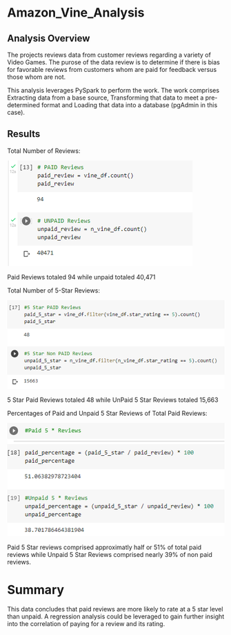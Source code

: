 # Amazon_Vine_Analysis

## Analysis Overview

The projects reviews data from customer reviews regarding a variety of Video Games.  The purose of the data review is to determine if there is bias for favorable reviews from customers whom are paid for feedback versus those whom are not.

This analysis leverages PySpark to perform the work.  The work comprises Extracting data from a base source, Transforming that data to meet a pre-determined format and Loading that data into a database (pgAdmin in this case).

## Results

Total Number of Reviews:

![Total Reviews](https://github.com/madrivers/Amazon_Vine_Analysis/blob/main/Resources/Total%20Reviews.png)

Paid Reviews totaled 94 while unpaid totaled 40,471

Total Number of 5-Star Reviews:

![5 Star Reviews](https://github.com/madrivers/Amazon_Vine_Analysis/blob/main/Resources/5_Star_Reviews.png)

5 Star Paid Reviews totaled 48 while UnPaid 5 Star Reviews totaled 15,663

Percentages of Paid and Unpaid 5 Star Reviews of Total Paid Reviews:

![Percentages](https://github.com/madrivers/Amazon_Vine_Analysis/blob/main/Resources/Percentages.png)

Paid 5 Star reviews comprised approximatly half or 51% of total paid reviews while Unpaid 5 Star Reviews comprised nearly 39% of non paid reviews.

# Summary

This data concludes that paid reviews are more likely to rate at a 5 star level than unpaid.  A regression analysis could be leveraged to gain further insight into the correlation of paying for a review and its rating.

